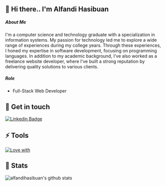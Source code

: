 ## 👋 Hi there.. I'm Alfandi Hasibuan
##### About Me
I'm a computer science and technology graduate with a specialization in information systems. My passion for technology led me to explore a wide range of experiences during my college years. Through these experiences, I honed my expertise in software development, focusing on programming languages. In addition to my academic background, I've also worked as a freelance website developer, where I've built a strong reputation by delivering quality solutions to various clients.

##### Role
- Full-Stack Web Developer

## 💬 Get in touch
[![Linkedin Badge](https://img.shields.io/badge/-LinkedIn-blue?style=for-the-badge&logo=Linkedin&&target=_blanklogoColor=white&link=https://www.linkedin.com/in/alfandihasibuan/)](https://www.linkedin.com/in/alfandihasibuan/)


<!--
**alfandihasibuan/alfandihasibuan** is a ✨ _special_ ✨ repository because its `README.md` (this file) appears on your GitHub profile.

Here are some ideas to get you started:

- 🔭 I’m currently working on ...
- 🌱 I’m currently learning ...
- 👯 I’m looking to collaborate on ...
- 🤔 I’m looking for help with ...
- 💬 Ask me about ...
- 📫 How to reach me: ...
- 😄 Pronouns: ...
- ⚡ Fun fact: ...
-->
## ⚡ Tools
[![Love with](https://skillicons.dev/icons?i=vscode,laravel,js,flutter,jquery,py,postman,figma,css)](https://github.com/alfandihasibuan)


## 🌱 Stats
![alfandihasibuan's github stats](https://github-readme-stats.vercel.app/api?username=alfandihasibuan&show_icons=true&hide=contribs,prs&cache_seconds=86400&theme=holi)

<!--
### You can support me here!
Thanks for the coffee
<a href="https://trakteer.id/alfandihasibuan" target="_blank"><img id="wse-buttons-preview" src="https://cdn.trakteer.id/images/embed/trbtn-red-1.png?date=18-11-2023" height="40" style="border:0px;height:40px;" alt="Trakteer Saya"></a>
-->
